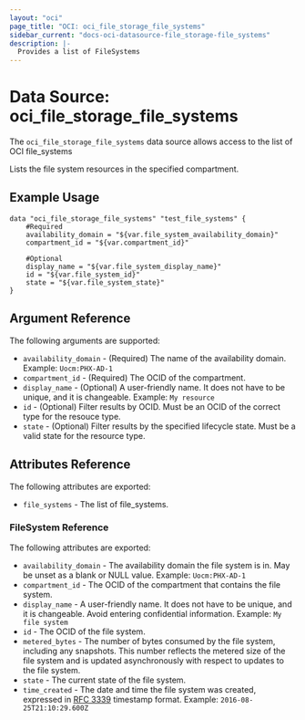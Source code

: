 ```yaml
---
layout: "oci"
page_title: "OCI: oci_file_storage_file_systems"
sidebar_current: "docs-oci-datasource-file_storage-file_systems"
description: |-
  Provides a list of FileSystems
---
```


# Data Source: oci_file_storage_file_systems
The `oci_file_storage_file_systems` data source allows access to the list of OCI file_systems

Lists the file system resources in the specified compartment.


## Example Usage

```hcl
data "oci_file_storage_file_systems" "test_file_systems" {
	#Required
	availability_domain = "${var.file_system_availability_domain}"
	compartment_id = "${var.compartment_id}"

	#Optional
	display_name = "${var.file_system_display_name}"
	id = "${var.file_system_id}"
	state = "${var.file_system_state}"
}
```

## Argument Reference

The following arguments are supported:

* `availability_domain` - (Required) The name of the availability domain.  Example: `Uocm:PHX-AD-1` 
* `compartment_id` - (Required) The OCID of the compartment.
* `display_name` - (Optional) A user-friendly name. It does not have to be unique, and it is changeable.  Example: `My resource` 
* `id` - (Optional) Filter results by OCID. Must be an OCID of the correct type for the resouce type. 
* `state` - (Optional) Filter results by the specified lifecycle state. Must be a valid state for the resource type. 


## Attributes Reference

The following attributes are exported:

* `file_systems` - The list of file_systems.

### FileSystem Reference

The following attributes are exported:

* `availability_domain` - The availability domain the file system is in. May be unset as a blank or NULL value.  Example: `Uocm:PHX-AD-1` 
* `compartment_id` - The OCID of the compartment that contains the file system.
* `display_name` - A user-friendly name. It does not have to be unique, and it is changeable. Avoid entering confidential information.  Example: `My file system` 
* `id` - The OCID of the file system.
* `metered_bytes` - The number of bytes consumed by the file system, including any snapshots. This number reflects the metered size of the file system and is updated asynchronously with respect to updates to the file system. 
* `state` - The current state of the file system.
* `time_created` - The date and time the file system was created, expressed in [RFC 3339](https://tools.ietf.org/rfc/rfc3339) timestamp format.  Example: `2016-08-25T21:10:29.600Z` 

